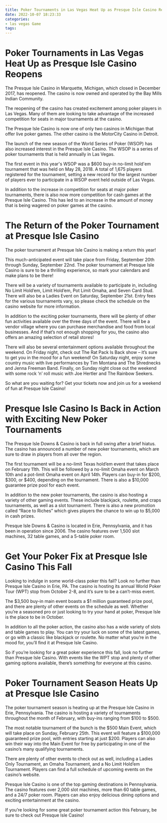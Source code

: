 ```yaml
---
title: Poker Tournaments in Las Vegas Heat Up as Presque Isle Casino Reopens
date: 2022-10-07 18:23:33
categories:
- las vegas Game
tags:
---
```



#  Poker Tournaments in Las Vegas Heat Up as Presque Isle Casino Reopens

The Presque Isle Casino in Marquette, Michigan, which closed in December 2017, has reopened. The casino is now owned and operated by the Bay Mills Indian Community.

The reopening of the casino has created excitement among poker players in Las Vegas. Many of them are looking to take advantage of the increased competition for seats in major tournaments at the casino.

The Presque Isle Casino is now one of only two casinos in Michigan that offer live poker games. The other casino is the MotorCity Casino in Detroit.

The launch of the new season of the World Series of Poker (WSOP) has also increased interest in the Presque Isle Casino. The WSOP is a series of poker tournaments that is held annually in Las Vegas.

The first event in this year's WSOP was a $600 buy-in no-limit hold'em tournament that was held on May 28, 2018. A total of 1,675 players registered for the tournament, setting a new record for the largest number of players ever to participate in a WSOP event held outside of Las Vegas.

In addition to the increase in competition for seats at major poker tournaments, there is also now more competition for cash games at the Presque Isle Casino. This has led to an increase in the amount of money that is being wagered on poker games at the casino.

#  The Return of the Poker Tournament at Presque Isle Casino

The poker tournament at Presque Isle Casino is making a return this year!

This much-anticipated event will take place from Friday, September 20th through Sunday, September 22nd. The poker tournament at Presque Isle Casino is sure to be a thrilling experience, so mark your calendars and make plans to be there!

There will be a variety of tournaments available to participate in, including No Limit Hold’em, Limit Hold’em, Pot Limit Omaha, and Seven Card Stud. There will also be a Ladies Event on Saturday, September 21st. Entry fees for the various tournaments vary, so please check the schedule on the casino website for more information.

In addition to the exciting poker tournaments, there will be plenty of other fun activities available over the three days of the event. There will be a vendor village where you can purchase merchandise and food from local businesses. And if that’s not enough shopping for you, the casino also offers an amazing selection of retail stores!

There will also be several entertainment options available throughout the weekend. On Friday night, check out The Rat Pack Is Back show – it’s sure to get you in the mood for a fun weekend! On Saturday night, enjoy some country music with live performances by Tim Montana and The Shrednecks and Jenna Freeman Band. Finally, on Sunday night close out the weekend with some rock ‘n’ roll music with Joe Hertler and The Rainbow Seekers.

So what are you waiting for? Get your tickets now and join us for a weekend of fun at Presque Isle Casino!

#  Presque Isle Casino Is Back in Action with Exciting New Poker Tournaments

The Presque Isle Downs & Casino is back in full swing after a brief hiatus. The casino has announced a number of new poker tournaments, which are sure to draw in players from all over the region.

The first tournament will be a no-limit Texas hold’em event that takes place on February 11th. This will be followed by a no-limit Omaha event on March 10th and a pot-limit Omaha event on April 14th. Players can buy-in for $200, $300, or $400, depending on the tournament. There is also a $10,000 guarantee prize pool for each event.

In addition to the new poker tournaments, the casino is also hosting a variety of other gaming events. These include blackjack, roulette, and craps tournaments, as well as a slot tournament. There is also a new promotion called “Race to Riches” which gives players the chance to win up to $5,000 in cash prizes.

Presque Isle Downs & Casino is located in Erie, Pennsylvania, and it has been in operation since 2006. The casino features over 1,500 slot machines, 32 table games, and a 5-table poker room.

#  Get Your Poker Fix at Presque Isle Casino This Fall

Looking to indulge in some world-class poker this fall? Look no further than Presque Isle Casino in Erie, PA. The casino is hosting its annual World Poker Tour (WPT) stop from October 2-8, and it’s sure to be a can’t-miss event.

The $3,500 buy-in main event boasts a $1 million guaranteed prize pool, and there are plenty of other events on the schedule as well. Whether you’re a seasoned pro or just looking to try your hand at poker, Presque Isle is the place to be in October.

In addition to all the poker action, the casino also has a wide variety of slots and table games to play. You can try your luck on some of the latest games, or go with a classic like blackjack or roulette. No matter what you’re in the mood for, you’ll find it at Presque Isle Casino.

So if you’re looking for a great poker experience this fall, look no further than Presque Isle Casino. With events like the WPT stop and plenty of other gaming options available, there’s something for everyone at this casino.

#  Poker Tournament Season Heats Up at Presque Isle Casino

The poker tournament season is heating up at the Presque Isle Casino in Erie, Pennsylvania. The casino is hosting a variety of tournaments throughout the month of February, with buy-ins ranging from $100 to $500.

The most notable tournament of the bunch is the $500 Main Event, which will take place on Sunday, February 25th. This event will feature a $100,000 guaranteed prize pool, with entries starting at just $200. Players can also win their way into the Main Event for free by participating in one of the casino’s many qualifying tournaments.

There are plenty of other events to check out as well, including a Ladies Only Tournament, an Omaha Tournament, and a No Limit Hold’em Tournament. Players can find a full schedule of upcoming events on the casino’s website.

Presque Isle Casino is one of the top gaming destinations in Pennsylvania. The casino features over 2,000 slot machines, more than 60 table games, and a 24/7 poker room. Players can also enjoy delicious dining options and exciting entertainment at the casino.

If you’re looking for some great poker tournament action this February, be sure to check out Presque Isle Casino!